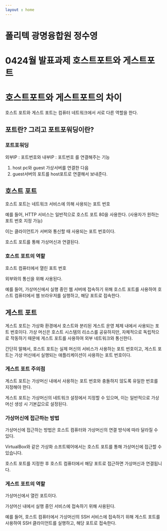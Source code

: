 ```yaml
---
layout : home
---
```

# 폴리텍 광명융합원 정수영

# 0424월 발표과제 호스트포트와 게스트포트

# 호스트포트와 게스트포트의 차이

호스트 포트와 게스트 포트는 컴퓨터 네트워크에서 서로 다른 역할을 한다.

## 포트란? 그리고 포트포워딩이란?

### 포트포워딩

외부IP : 포트번호와 내부IP : 포트번호 를 연결해주는 기능 

1. host pc와 guest 가상서버를 연결한 다음
2. guest서버의 포트를 host포트로 연결해서 보내준다. 

## 호스트 포트

호스트 포트는 네트워크 서비스에 의해 사용되는 포트 번호

예를 들어, HTTP 서비스는 일반적으로 호스트 포트 80을 사용한다. (사용자가 원하는 포트 번호 지정 가능)

이는 클라이언트가 서버와 통신할 때 사용되는 포트 번호이다. 

호스트 포트를 통해 가상머신과 연결된다. 

### 호스트 포트의 역할

호스트 컴퓨터에서 열린 포트 번호 

외부와의 통신을 위해 사용된다. 

예를 들어, 가상머신에서 실행 중인 웹 서버에 접속하기 위해 호스트 포트를 사용하여 호스트 컴퓨터에서 웹 브라우저를 실행하고, 해당 포트로 접속한다. 

## 게스트 포트

게스트 포트는 가상화 환경에서 호스트와 분리된 게스트 운영 체제 내에서 사용되는 포트 번호이다. 가상 머신은 호스트 시스템의 리소스를 공유하지만, 자체적으로 독립적으로 작동하기 때문에 게스트 포트를 사용하여 외부 네트워크와 통신한다. 

간단히 말해서, 호스트 포트는 실제 머신의 서비스가 사용하는 포트 번호이고, 게스트 포트는 가상 머신에서 실행되는 애플리케이션이 사용하는 포트 번호이다. 

### 게스트 포트 주의점

게스트 포트는 가상머신 내에서 사용하는 포트 번호와 충돌하지 않도록 유일한 번호를 지정해야 한다. 

게스트 포트는 가상머신의 네트워크 설정에서 지정할 수 있으며, 이는 일반적으로 가상머신 생성 시 기본값으로 설정된다. 

### 가상머신에 접근하는 방법

가상머신에 접근하는 방법은 호스트 컴퓨터와 가상머신의 연결 방식에 따라 달라질 수 있다. 

 VirtualBox와 같은 가상화 소프트웨어에서는 호스트 포트를 통해 가상머신에 접근할 수 있습니다. 

호스트 포트를 지정한 후 호스트 컴퓨터에서 해당 포트로 접근하면 가상머신과 연결됩니다.

### 게스트 포트의 역할

가상머신에서 열린 포트이다. 

가상머신 내에서 실행 중인 서비스에 접속하기 위해 사용된다. 

예를 들어, 호스트 컴퓨터에서 가상머신의 SSH 서비스에 접속하기 위해 게스트 포트를 사용하여 SSH 클라이언트를 실행하고, 해당 포트로 접속한다.